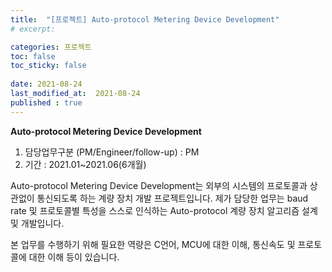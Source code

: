 ```yaml
---
title:  "[프로젝트] Auto-protocol Metering Device Development"
# excerpt: 

categories: 프로젝트
toc: false
toc_sticky: false
 
date: 2021-08-24
last_modified_at:  2021-08-24
published : true
---
```


**Auto-protocol Metering Device Development**

1. 담당업무구분 (PM/Engineer/follow-up) : PM
2. 기간 : 2021.01~2021.06(6개월)

Auto-protocol Metering Device Development는 외부의 시스템의 프로토콜과 상관없이 통신되도록 하는 계량 장치 개발 프로젝트입니다. 제가 담당한 업무는 baud rate 및 프로토콜별 특성을 스스로 인식하는 Auto-protocol 계량 장치 알고리즘 설계 및 개발입니다.

본 업무를 수행하기 위해 필요한 역량은 C언어, MCU에 대한 이해, 통신속도 및 프로토콜에 대한 이해 등이 있습니다.
